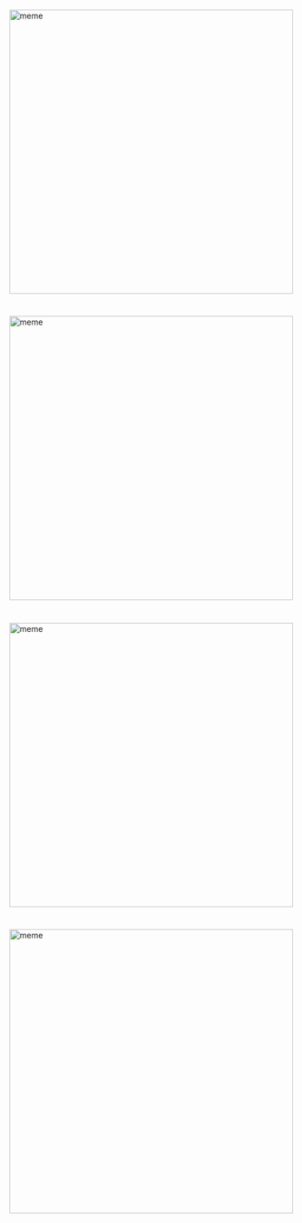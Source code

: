 <h1></h1> <img src="https://i.redd.it/tkr23318qdea1.png" alt="meme" width="500" height="500"></img><h1></h1> <img src="https://i.redd.it/0z0huccrjdea1.jpg" alt="meme" width="500" height="500"></img><h1></h1> <img src="https://i.redd.it/jzn5kvfgifea1.jpg" alt="meme" width="500" height="500"></img><h1></h1> <img src="https://i.redd.it/wtp1eyl54cea1.jpg" alt="meme" width="500" height="500"></img>